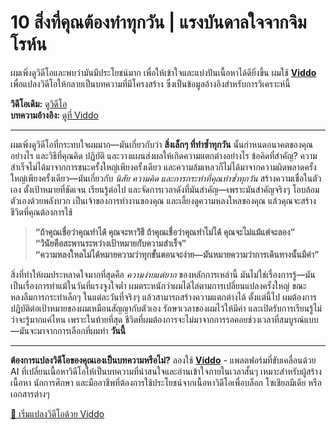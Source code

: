 # 10 สิ่งที่คุณต้องทำทุกวัน | แรงบันดาลใจจากจิม โรห์น

ผมเพิ่งดูวิดีโอและพบว่ามันมีประโยชน์มาก เพื่อให้เข้าใจและแบ่งปันเนื้อหาได้ดียิ่งขึ้น ผมใช้ **[Viddo](https://viddo.pro/)** เพื่อแปลงวิดีโอให้กลายเป็นบทความที่มีโครงสร้าง ซึ่งเป็นข้อมูลอ้างอิงสำหรับการวิเคราะห์นี้

**วิดีโอเดิม:** [ดูวิดีโอ](https://www.youtube.com/watch?v=pWfGD883EME)  
**บทความอ้างอิง:** [ดูที่ Viddo](https://viddo.pro/zh/video-result/c392df1a-02ef-4479-b163-77c161517b16)

---

ผมเพิ่งดูวิดีโอที่กระทบใจผมมาก—มันเกี่ยวกับว่า **สิ่งเล็กๆ ที่ทำซ้ำทุกวัน** นั้นกำหนดอนาคตของคุณอย่างไร และวิธีที่คุณคิด ปฏิบัติ และวางแผนส่งผลให้เกิดความแตกต่างอย่างไร ข้อคิดที่สำคัญ? ความสำเร็จไม่ได้มาจากการชนะครั้งใหญ่เพียงครั้งเดียว และความล้มเหลวก็ไม่ได้มาจากความผิดพลาดครั้งใหญ่เพียงครั้งเดียว—มันเกี่ยวกับ *นิสัย ความคิด และการกระทำที่คุณทำซ้ำทุกวัน* สร้างความเชื่อในตัวเอง ตั้งเป้าหมายที่ชัดเจน เรียนรู้ต่อไป และจัดการเวลาดังที่มันสำคัญ—เพราะมันสำคัญจริงๆ โอบล้อมตัวเองด้วยพลังบวก เป็นเจ้าของการทำงานของคุณ และเลี้ยงดูความหลงใหลของคุณ แล้วคุณจะสร้างชีวิตที่คุณต้องการใช้

> **“ถ้าคุณเชื่อว่าคุณทำได้ คุณจะหาวิธี ถ้าคุณเชื่อว่าคุณทำไม่ได้ คุณจะไม่แม้แต่จะลอง”**  
> **“วินัยคือสะพานระหว่างเป้าหมายกับความสำเร็จ”**  
> **“ความหลงใหลไม่ได้หมายความว่าทุกขั้นตอนจะง่าย—มันหมายความว่าการเดินทางนั้นมีค่า”**  

สิ่งที่ทำให้ผมประหลาดใจมากที่สุดคือ *ความง่ายแต่ยาก* ของหลักการเหล่านี้ มันไม่ใช่เรื่องการรู้—มันเป็นเรื่องการทำแม้ในวันที่แรงจูงใจต่ำ ผมตระหนักว่าผมได้ไล่ตามการเปลี่ยนแปลงครั้งใหญ่ ขณะหลงลืมการกระทำเล็กๆ ในแต่ละวันที่จริงๆ แล้วสามารถสร้างความแตกต่างได้ ตั้งแต่นี้ไป ผมต้องการปฏิบัติต่อเป้าหมายของผมเหมือนสัญญากับตัวเอง รักษาเวลาของผมไว้ให้มีค่า และเปิดรับการเรียนรู้ไม่ว่าจะรู้มากแค่ไหน เพราะในท้ายที่สุด ชีวิตที่ผมต้องการจะไม่มาจากการรอคอยช่วงเวลาที่สมบูรณ์แบบ—มันจะมาจากการเลือกที่ผมทำ **วันนี้** 

---

**ต้องการแปลงวิดีโอของคุณเองเป็นบทความหรือไม่?** ลองใช้ **[Viddo](https://viddo.pro/)** - แพลตฟอร์มที่ขับเคลื่อนด้วย AI ที่เปลี่ยนเนื้อหาวิดีโอให้เป็นบทความที่น่าสนใจและอ่านเข้าใจภายในเวลาสั้นๆ เหมาะสำหรับผู้สร้างเนื้อหา นักการศึกษา และมืออาชีพที่ต้องการใช้ประโยชน์จากเนื้อหาวิดีโอเพื่อบล็อก โซเชียลมีเดีย หรือเอกสารต่างๆ

[🚀 เริ่มแปลงวิดีโอด้วย Viddo](https://viddo.pro/)